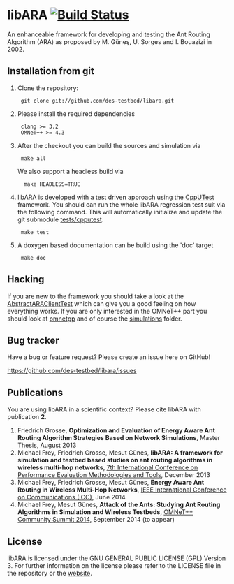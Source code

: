libARA [![Build Status](https://travis-ci.org/des-testbed/libara.png?branch=develop)](https://travis-ci.org/des-testbed/libara) 
=======
An enhanceable framework for developing and testing the Ant Routing Algorithm (ARA) as proposed by M. Güneş, U. Sorges and I. Bouazizi in 2002.


Installation from git
---------------------
1. Clone the repository:

		git clone git://github.com/des-testbed/libara.git
		
2. Please install the required dependencies

		clang >= 3.2
		OMNeT++ >= 4.3
	
3. After the checkout you can build the sources and simulation via 

		make all
		
   We also support a headless build via

		 make HEADLESS=TRUE

5. libARA is developed with a test driven approach using the [CppUTest][1] framework. 
You should can run the whole libARA regression test suit via the following command.
This will automatically initialize and update the git submodule [tests/cpputest][2].

		make test

6. A doxygen based documentation can be build using the 'doc' target

		make doc


Hacking
-------

If you are new to the framework you should take a look at the [AbstractARAClientTest][3] which can give you a good feeling on how everything works.
If you are only interested in the OMNeT++ part you should look at [omnetpp][4] and of course the [simulations][5] folder.

Bug tracker
-----------
Have a bug or feature request? Please create an issue here on GitHub!

https://github.com/des-testbed/libara/issues



Publications
------------
You are using libARA in a scientific context? Please cite libARA with publication **2**.

1. Friedrich Grosse, **Optimization and Evaluation of Energy Aware Ant Routing Algorithm Strategies Based on Network Simulations**, Master Thesis, August 2013
2. Michael Frey, Friedrich Grosse, Mesut Günes, **libARA: A framework for simulation and testbed based studies on ant routing algorithms in wireless multi-hop networks**, [7th International Conference on Performance Evaluation Methodologies and Tools](http://valuetools.org/2013/show/home), December 2013
3. Michael Frey, Friedrich Grosse, Mesut Günes, **Energy Aware Ant Routing in Wireless Multi-Hop Networks**, [IEEE International Conference on Communications (ICC)](http://www.ieee-icc.org), June 2014
4. Michael Frey, Mesut Günes, **Attack of the Ants: Studying Ant Routing Algorithms in Simulation and Wireless Testbeds**, [OMNeT++ Community Summit 2014](http://summit.omnetpp.org/2014/), September 2014 (to appear)

License
-------
libARA is licensed under the GNU GENERAL PUBLIC LICENSE (GPL) Version 3. For further information on the license please refer to the LICENSE file in the repository or the [website](https://www.gnu.org/licenses/gpl-3.0.txt).

[1]: http://www.cpputest.org/
[2]: https://github.com/FGrosse/cpputest
[3]: https://github.com/des-testbed/Ara-Sim/blob/develop/tests/libara/core/AbstractARAClientTest.cpp
[4]: https://github.com/des-testbed/Ara-Sim/tree/develop/omnetpp
[5]: https://github.com/des-testbed/Ara-Sim/tree/develop/simulations

